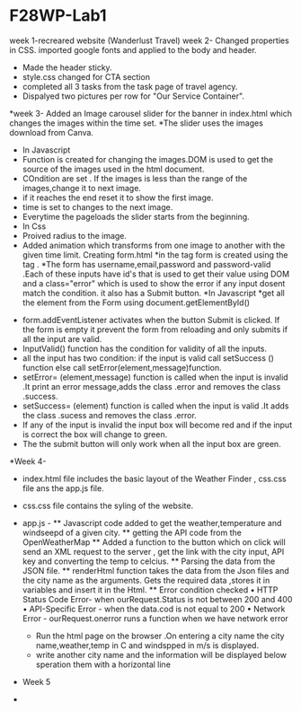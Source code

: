 # F28WP-Lab1
week 1-recreared website (Wanderlust Travel)
week 2- Changed properties in CSS. 
imported google fonts and applied to the body and header.
 * Made the header sticky.
 * style.css changed for CTA section
 * completed  all  3 tasks from the task page of travel agency.
 * Dispalyed two pictures per row for "Our Service Container".


*week 3-
Added an Image carousel slider for the banner in index.html which changes the images within the time set.
*The slider uses the images download from Canva.
* In Javascript
* Function is created for changing the images.DOM is used to get the source of the images used in the html document.
* COndition are set . If the images is less than the range of the images,change it to next image.
* if it reaches the end reset it to  show the first image.
* time is set to changes to the next image.
* Everytime the pageloads the slider starts from the beginning.
* In Css
* Proived radius to the image.
* Added animation which transforms from one image to another with the given time limit.
Creating form.html
*in the <body> tag form is created using the <form> tag .
*The form has username,email,password and password-valid .Each of these inputs have id's that is used to get their value using DOM and a class="error" which is used to show the error if any input dosent match the condition. it also has a Submit button.
*In Javascript
*get all the element from the Form using document.getElementById()
* form.addEventListener activates when the button Submit is clicked. If the form is empty it prevent the form from reloading and only submits if all the input are valid.
* InputValid() function has the condition for validity of all the inputs.
* all the input has two condition: if the input is valid call setSuccess () function else call setError(element,message)function.
* setError= (element,message) function is called when the input is invalid .It print an error message,adds the class .error and removes the class .success.
* setSuccess= (element) function is called when the input is valid .It adds the class .sucess and removes the class .error.
* If any of the input is invalid the input box will become red and if  the input is correct the box will change to green.
* The the submit button will only work when all the input box are green.


*Week 4- 
* index.html file includes the basic layout of the Weather Finder , css.css file ans the app.js file.
* css.css file contains the syling of the website.
* app.js -
  ** Javascript code added  to get the weather,temperature and windseepd of a given city.
  ** getting the API code  from the OpenWeatherMap 
  ** Added a function to the button which on click will send an XML request to the server , get the link with the city input, API key and converting the temp to celcius.
  ** Parsing the data from the JSON file.
  ** renderHtml function takes the data from the Json files and the city name as the arguments. Gets the required data ,stores it in variables and insert it in the Html.
  ** Error condition checked
  • HTTP Status Code Error- when ourRequest.Status is not between 200 and 400 
  • API-Specific Error - when the data.cod is not equal to  200 
  • Network Error - ourRequest.onerror  runs a function  when we have network error
  * Run the html page on the browser .On entering a city name the city name,weather,temp in C and windspped in m/s is displayed.
  * write another city name and the information will be displayed below speration them with a horizontal line 

* Week 5
*
